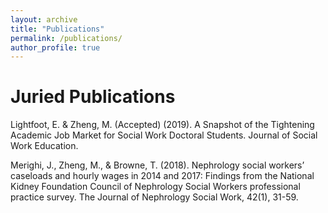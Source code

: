 ```yaml
---
layout: archive
title: "Publications"
permalink: /publications/
author_profile: true
---
```


# Juried Publications

Lightfoot, E. & Zheng, M. (Accepted) (2019). A Snapshot of the Tightening Academic Job Market for Social Work Doctoral Students. Journal of Social Work Education. 

Merighi, J., Zheng, M., & Browne, T. (2018). Nephrology social workers’ caseloads and hourly wages in 2014 and 2017: Findings from the National Kidney Foundation Council of Nephrology Social Workers professional practice survey. The Journal of Nephrology Social Work, 42(1), 31-59.


